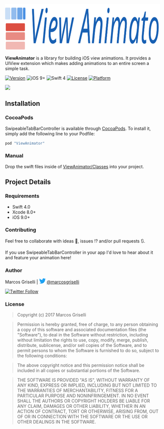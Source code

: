 <!--# ViewAnimator-->

<img src="./Resources/banner.svg" height="150"/>

**ViewAnimator** is a library for building iOS view animations. It provides a UIView extension which makes adding animations to an entire screen a simple task.


[![Version](https://img.shields.io/cocoapods/v/ViewAnimator.svg?style=flat)](http://cocoapods.org/pods/ViewAnimator)
![iOS 9+](https://img.shields.io/badge/iOS-9%2B-blue.svg?style=flat)
![Swift 4](https://img.shields.io/badge/Swift-4-orange.svg?style=flat)
[![License](https://img.shields.io/cocoapods/l/ViewAnimator.svg?style=flat)](http://cocoapods.org/pods/ViewAnimator)
[![Platform](https://img.shields.io/cocoapods/p/ViewAnimator.svg?style=flat)](http://cocoapods.org/pods/ViewAnimator)

<img src="https://cdn.rawgit.com/marcosgriselli/ViewAnimator/master/Resources/feature.svg"/>


## Installation

### CocoaPods

SwipeableTabBarController is available through [CocoaPods](http://cocoapods.org). To install
it, simply add the following line to your Podfile:

```ruby
pod "ViewAnimator"
```

<!--### Swift Package Manager-->



### Manual

Drop the swift files inside of [ViewAnimator/Classes](https://github.com/marcosgriselli/ViewAnimator/tree/master/ViewAnimator/Classes) into your project.

## Project Details

### Requirements
* Swift 4.0
* Xcode 8.0+
* iOS 9.0+

### Contributing
Feel free to collaborate with ideas 💭, issues ⁉️ and/or pull requests 🔃.

If you use SwipeableTabBarController in your app I'd love to hear about it and feature your animation here!

### Author

Marcos Griselli | <a href="url"><img src="./Resources/twitterLogo.svg" height="17"></a> [@marcosgriselli](https://twitter.com/marcosgriselli)


[![Twitter Follow](https://img.shields.io/twitter/follow/marcosgriselli.svg?style=social)](https://twitter.com/marcosgriselli)

### License

> Copyright (c) 2017 Marcos Griselli

> Permission is hereby granted, free of charge, to any person obtaining a copy
of this software and associated documentation files (the "Software"), to deal
in the Software without restriction, including without limitation the rights
to use, copy, modify, merge, publish, distribute, sublicense, and/or sell
copies of the Software, and to permit persons to whom the Software is
furnished to do so, subject to the following conditions:

> The above copyright notice and this permission notice shall be included in
all copies or substantial portions of the Software.

> THE SOFTWARE IS PROVIDED "AS IS", WITHOUT WARRANTY OF ANY KIND, EXPRESS OR
IMPLIED, INCLUDING BUT NOT LIMITED TO THE WARRANTIES OF MERCHANTABILITY,
FITNESS FOR A PARTICULAR PURPOSE AND NONINFRINGEMENT. IN NO EVENT SHALL THE
AUTHORS OR COPYRIGHT HOLDERS BE LIABLE FOR ANY CLAIM, DAMAGES OR OTHER
LIABILITY, WHETHER IN AN ACTION OF CONTRACT, TORT OR OTHERWISE, ARISING FROM,
OUT OF OR IN CONNECTION WITH THE SOFTWARE OR THE USE OR OTHER DEALINGS IN
THE SOFTWARE.
